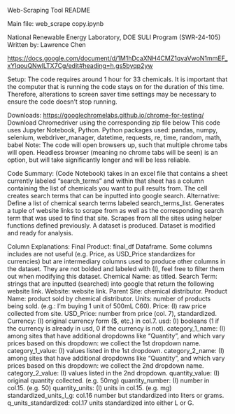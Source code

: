 Web-Scraping Tool README

Main file: web_scrape copy.ipynb

National Renewable Energy Laboratory, DOE SULI Program (SWR-24-105)
Written by: Lawrence Chen

https://docs.google.com/document/d/1M1hDcaXNH4CMZ1qvaVwoN1mmEF_xYIqouQNwlLTX7Cg/edit#heading=h.gs5byqp2yw

Setup:
The code requires around 1 hour for 33 chemicals. It is important that the computer that is running the code stays on for the duration of this time. Therefore, alterations to screen saver time settings may be necessary to ensure the code doesn’t stop running. 

Downloads: 
https://googlechromelabs.github.io/chrome-for-testing/ Download Chromedriver using the corresponding zip file below
This code uses Jupyter Notebook, Python.
Python packages used: pandas, numpy, selenium, webdriver_manager, datetime, requests, re, time, random, math, babel
Note: The code will open browsers up, such that multiple chrome tabs will open. Headless browser (meaning no chrome tabs will be seen) is an option, but will take significantly longer and will be less reliable. 

Code Summary:
(Code Notebook) takes in an excel file that contains a sheet currently labeled “search_terms” and within that sheet has a column containing the list of chemicals you want to pull results from. The cell creates search terms that can be inputted into google search.
Alternative: Define a list of chemical search terms labeled search_terms_list.
Generates a tuple of website links to scrape from as well as the corresponding search term that was used to find that site.
Scrapes from all the sites using helper functions defined previously. A dataset is produced.
Dataset is modified and ready for analysis. 

Column Explanations:
Final Product: final_df Dataframe.
Some columns includes are not useful (e.g. Price, as USD_Price standardizes for currencies) but are intermediary columns used to produce other columns in the dataset. They are not bolded and labeled with (I), feel free to filter them out when modifying this dataset.
Chemical Name: as titled.
Search Term: strings that are inputted (searched) into google that return the following website link.
Website: website link.
Parent Site: chemical distributor.
Product Name: product sold by chemical distributor.
Units: number of products being sold. (e.g.: I’m buying 1 unit of 500mL C60). 
Price: (I) raw price collected from site.
USD_Price: number from price (col. 7), standardized.
Currency: (I) original currency form ($, etc.) in col.7.
 usd: (I) booleans (1 if the currency is already in usd, 0 if the currency is not). 
category_1_name: (I) among sites that have additional dropdowns like “Quantity”, and which vary prices based on this dropdown: we collect the 1st dropdown name. 
category_1_value: (I) values listed in the 1st dropdown. 
category_2_name: (I) among sites that have additional dropdowns like “Quantity”, and which vary prices based on this dropdown: we collect the 2nd dropdown name. 
category_2_value: (I) values listed in the 2nd dropdown.
quantity_value: (I) original quantity collected. (e.g. 50mg)
quantity_number:  (I) number in col.15. (e.g. 50)
quantity_units: (I) units in col.15. (e.g. mg)
standardized_units_l_g: col.16 number but standardized into liters or grams. 
q_units_standardized: col.17 units standardized into either L or G.
